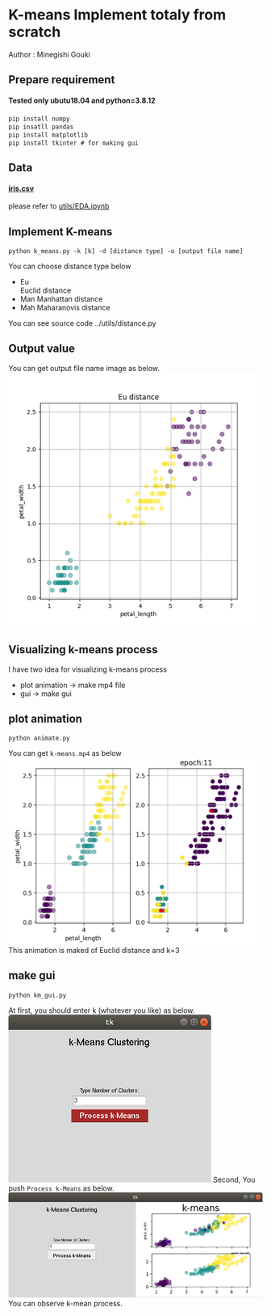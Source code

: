 # K-means Implement totaly from scratch
Author : Minegishi Gouki
## Prepare requirement
#### Tested only ubutu18.04 and python=3.8.12
```
pip install numpy 
pip insatll pandas
pip install matplotlib
pip install tkinter # for making gui
```
## Data
#### [iris.csv](https://en.wikipedia.org/wiki/Iris_flower_data_set)
please refer to [utils/EDA.ipynb]()

## Implement K-means
```
python k_means.py -k [k] -d [distance type] -o [output file name] 
```
You can choose distance type below  
- Eu  
  Euclid distance  
- Man
  Manhattan distance  
- Mah
  Maharanovis distance   

You can see source code ../utils/distance.py
## Output value 
You can get output file name image as below.
![](output.png) 
## Visualizing k-means process
I have two idea for visualizing k-means process
- plot animation -> make mp4 file
- gui -> make gui 
## plot animation
```
python animate.py
```
You can get `k-means.mp4` as below  
![](animation.png)
This animation is maked of Euclid distance and k=3

## make gui
```
python km_gui.py
```
At first, you should enter k (whatever you like) as below.  
![](gui1.png)
Second, You push `Process k-Means` as below.  
![](gui2.png)
You can observe k-mean process.

